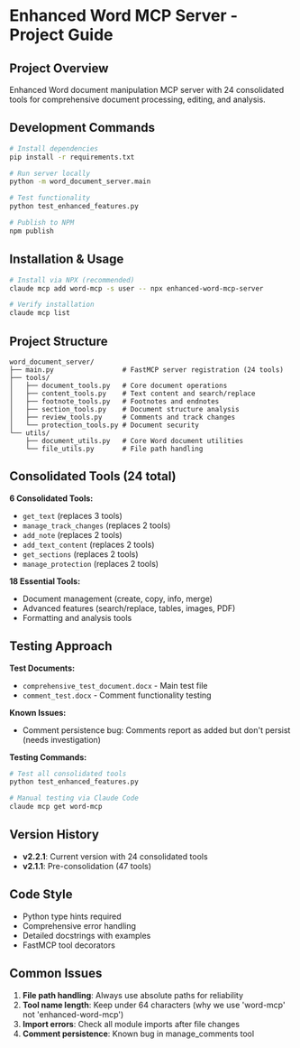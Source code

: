 # Enhanced Word MCP Server - Project Guide

## Project Overview
Enhanced Word document manipulation MCP server with 24 consolidated tools for comprehensive document processing, editing, and analysis.

## Development Commands

```bash
# Install dependencies
pip install -r requirements.txt

# Run server locally
python -m word_document_server.main

# Test functionality  
python test_enhanced_features.py

# Publish to NPM
npm publish
```

## Installation & Usage

```bash
# Install via NPX (recommended)
claude mcp add word-mcp -s user -- npx enhanced-word-mcp-server

# Verify installation
claude mcp list
```

## Project Structure

```
word_document_server/
├── main.py                 # FastMCP server registration (24 tools)
├── tools/
│   ├── document_tools.py   # Core document operations
│   ├── content_tools.py    # Text content and search/replace
│   ├── footnote_tools.py   # Footnotes and endnotes
│   ├── section_tools.py    # Document structure analysis
│   ├── review_tools.py     # Comments and track changes
│   └── protection_tools.py # Document security
└── utils/
    ├── document_utils.py   # Core Word document utilities
    └── file_utils.py       # File path handling
```

## Consolidated Tools (24 total)

**6 Consolidated Tools:**
- `get_text` (replaces 3 tools)
- `manage_track_changes` (replaces 2 tools) 
- `add_note` (replaces 2 tools)
- `add_text_content` (replaces 2 tools)
- `get_sections` (replaces 2 tools)
- `manage_protection` (replaces 2 tools)

**18 Essential Tools:**
- Document management (create, copy, info, merge)
- Advanced features (search/replace, tables, images, PDF)
- Formatting and analysis tools

## Testing Approach

**Test Documents:**
- `comprehensive_test_document.docx` - Main test file
- `comment_test.docx` - Comment functionality testing

**Known Issues:**
- Comment persistence bug: Comments report as added but don't persist (needs investigation)

**Testing Commands:**
```bash
# Test all consolidated tools
python test_enhanced_features.py

# Manual testing via Claude Code
claude mcp get word-mcp
```

## Version History

- **v2.2.1**: Current version with 24 consolidated tools
- **v2.1.1**: Pre-consolidation (47 tools)

## Code Style
- Python type hints required
- Comprehensive error handling
- Detailed docstrings with examples
- FastMCP tool decorators

## Common Issues

1. **File path handling**: Always use absolute paths for reliability
2. **Tool name length**: Keep under 64 characters (why we use 'word-mcp' not 'enhanced-word-mcp')
3. **Import errors**: Check all module imports after file changes
4. **Comment persistence**: Known bug in manage_comments tool